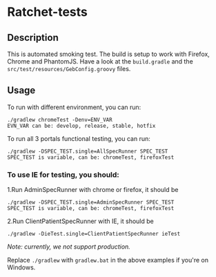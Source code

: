# Ratchet-tests

## Description

This is automated smoking test.
The build is setup to work with Firefox, Chrome and PhantomJS. Have a look at the `build.gradle` and the `src/test/resources/GebConfig.groovy` files.

## Usage

To run with different environment, you can run:

    ./gradlew chromeTest -Denv=ENV_VAR
    EVN_VAR can be: develop, release, stable, hotfix

To run all 3 portals functional testing, you can run:

    ./gradlew -DSPEC_TEST.single=AllSpecRunner SPEC_TEST
    SPEC_TEST is variable, can be: chromeTest, firefoxTest

### To use IE for testing, you should:

1.Run AdminSpecRunner with chrome or firefox, it should be

    ./gradlew -DSPEC_TEST.single=AdminSpecRunner SPEC_TEST
    SPEC_TEST is variable, can be: chromeTest, firefoxTest
    
2.Run ClientPatientSpecRunner with IE, it should be

    ./gradlew -DieTest.single=ClientPatientSpecRunner ieTest

*Note: currently, we not support production.*

Replace `./gradlew` with `gradlew.bat` in the above examples if you're on Windows.
